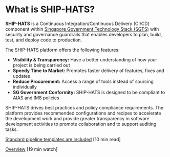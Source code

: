 # What is SHIP-HATS?

**SHIP-HATS** is a Continuous Integration/Continuous Delivery (CI/CD) component within [Singapore Government Technology Stack (SGTS)](https://www.developer.tech.gov.sg/singapore-government-tech-stack/) with security and governance guardrails that enables developers to plan, build, test, and deploy code to production. 



<add picture>

The SHIP-HATS platform offers the following features:

-   **Visibility & Transparency:** Have a better understanding of how your project is being carried out
-   **Speedy Time to Market:** Promotes faster delivery of features, fixes and updates
-   **Reduce Procurement:** Access a range of tools instead of sourcing individually
-   **SG Government Conformity:** SHIP-HATS is designed to be compliant to AIAS and IM8 policies

SHIP-HATS drives best practices and policy compliance requirements. The platform provides recommended configurations and recipes to accelerate the development work and provide greater transparency in software development activities to promote collaboration and to support auditing tasks.

[Standard pipeline templates are included](https://docs.developer.tech.gov.sg/docs/ship-hats-getting-started/pipeline-templates) [10 min read] 

[Overview](https://www.youtube.com/watch?v=dRfI_zXgiHs) [19 min watch]